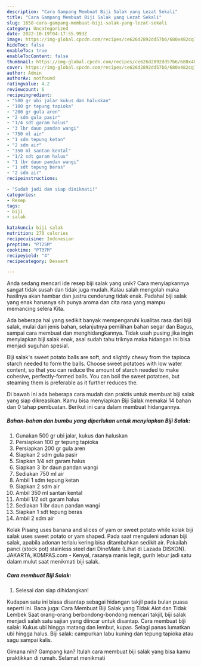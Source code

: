 ```yaml
---
description: "Cara Gampang Membuat Biji Salak yang Lezat Sekali"
title: "Cara Gampang Membuat Biji Salak yang Lezat Sekali"
slug: 1658-cara-gampang-membuat-biji-salak-yang-lezat-sekali
category: Uncategorized
date: 2022-10-19T04:17:55.993Z
image: https://img-global.cpcdn.com/recipes/ce626d2892dd57b6/680x482cq70/biji-salak-foto-resep-utama.jpg
hideToc: false
enableToc: true
enableTocContent: false
thumbnail: https://img-global.cpcdn.com/recipes/ce626d2892dd57b6/680x482cq70/biji-salak-foto-resep-utama.jpg
cover: https://img-global.cpcdn.com/recipes/ce626d2892dd57b6/680x482cq70/biji-salak-foto-resep-utama.jpg
author: Admin
authorAv: notfound
ratingvalue: 4.2
reviewcount: 6
recipeingredient:
- "500 gr ubi jalar kukus dan haluskan"
- "100 gr tepung tapioka"
- "200 gr gula aren"
- "2 sdm gula pasir"
- "1/4 sdt garam halus"
- "3 lbr daun pandan wangi"
- "750 ml air"
- "1 sdm tepung ketan"
- "2 sdm air"
- "350 ml santan kental"
- "1/2 sdt garam halus"
- "1 lbr daun pandan wangi"
- "1 sdt tepung beras"
- "2 sdm air"
recipeinstructions:

- "Sudah jadi dan siap dinikmati!"
categories:
- Resep
tags:
- biji
- salak

katakunci: biji salak 
nutrition: 270 calories
recipecuisine: Indonesian
preptime: "PT25M"
cooktime: "PT37M"
recipeyield: "4"
recipecategory: Dessert

---
```





Anda sedang mencari ide resep biji salak yang unik? Cara menyiapkannya sangat tidak susah dan tidak juga mudah. Kalau salah mengolah maka hasilnya akan hambar dan justru cenderung tidak enak. Padahal biji salak yang enak harusnya sih punya aroma dan cita rasa yang mampu memancing selera Kita.





Ada beberapa hal yang sedikit banyak mempengaruhi kualitas rasa dari biji salak, mulai dari jenis bahan, selanjutnya pemilihan bahan segar dan Bagus, sampai cara membuat dan menghidangkannya. Tidak usah pusing jika ingin menyiapkan biji salak enak,      asal sudah tahu triknya maka hidangan ini bisa menjadi suguhan spesial.














Biji salak&#39;s sweet potato balls are soft, and slightly chewy from the tapioca starch needed to form the balls. Choose sweet potatoes with low water content, so that you can reduce the amount of starch needed to make cohesive, perfectly-formed balls. You can boil the sweet potatoes, but steaming them is preferable as it further reduces the.






Di bawah ini ada beberapa cara mudah dan praktis untuk membuat biji salak yang siap dikreasikan. Kamu bisa menyiapkan Biji Salak memakai 14 bahan dan 0 tahap pembuatan. Berikut ini cara dalam membuat hidangannya.

<!--inarticleads1-->

##### Bahan-bahan dan bumbu yang diperlukan untuk menyiapkan Biji Salak:

1. Gunakan 500 gr ubi jalar, kukus dan haluskan
1. Persiapkan 100 gr tepung tapioka
1. Persiapkan 200 gr gula aren
1. Siapkan 2 sdm gula pasir
1. Siapkan 1/4 sdt garam halus
1. Siapkan 3 lbr daun pandan wangi
1. Sediakan 750 ml air
1. Ambil 1 sdm tepung ketan
1. Siapkan 2 sdm air
1. Ambil 350 ml santan kental
1. Ambil 1/2 sdt garam halus
1. Sediakan 1 lbr daun pandan wangi
1. Siapkan 1 sdt tepung beras
1. Ambil 2 sdm air


Kolak Pisang uses banana and slices of yam or sweet potato while kolak biji salak uses sweet potato or yam shaped. Pada saat menguleni adonan biji salak, apabila adonan terlalu kering bisa ditambahkan sedikit air. Pakailah panci (stock pot) stainless steel dari DineMate (Lihat di Lazada DISKON). JAKARTA, KOMPAS.com - Kenyal, rasanya manis legit, gurih lebur jadi satu dalam mulut saat menikmati biji salak. 

<!--inarticleads2-->

##### Cara membuat Biji Salak:


1. Selesai dan siap dihidangkan!

Kudapan satu ini biasa disantap sebagai hidangan takjil pada bulan puasa seperti ini. Baca juga: Cara Membuat Biji Salak yang Tidak Alot dan Tidak Lembek Saat orang-orang berbondong-bondong mencari takjil, biji salak menjadi salah satu sajian yang diincar untuk disantap. Cara membuat biji salak: Kukus ubi hingga matang dan lembut, kupas. Selagi panas lumatkan ubi hingga halus. Biji salak: campurkan labu kuning dan tepung tapioka atau sagu sampai kalis. 

Gimana nih? Gampang kan? Itulah cara membuat biji salak yang bisa kamu praktikkan di rumah. Selamat menikmati

